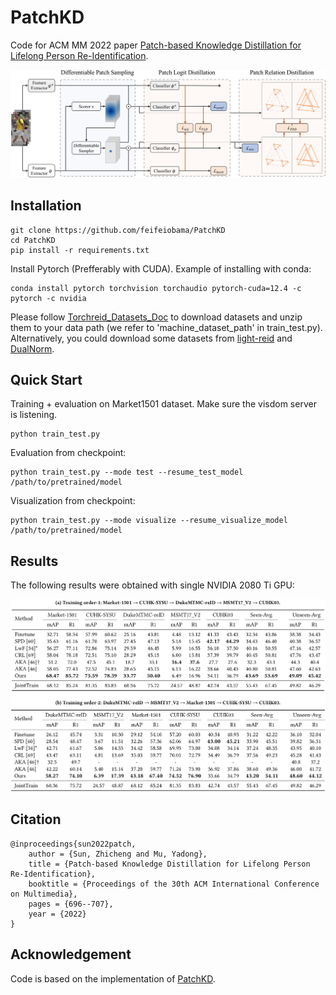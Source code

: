 # PatchKD
Code for ACM MM 2022 paper [Patch-based Knowledge Distillation for Lifelong Person Re-Identification](http://www.muyadong.com/paper/acmmm22_sunzc.pdf).

![Framework](figs/framework.png)

## Installation
```shell
git clone https://github.com/feifeiobama/PatchKD
cd PatchKD
pip install -r requirements.txt
```

Install Pytorch (Prefferably with CUDA). Example of installing with conda:
```shell
conda install pytorch torchvision torchaudio pytorch-cuda=12.4 -c pytorch -c nvidia
```

Please follow [Torchreid_Datasets_Doc](https://kaiyangzhou.github.io/deep-person-reid/datasets.html) to download datasets and unzip them to your data path (we refer to 'machine_dataset_path' in train_test.py). Alternatively, you could download some datasets from [light-reid](https://github.com/wangguanan/light-reid) and [DualNorm](https://github.com/BJTUJia/person_reID_DualNorm).

## Quick Start
Training + evaluation on Market1501 dataset. Make sure the visdom server is listening.
```shell
python train_test.py
```

Evaluation from checkpoint:
```shell
python train_test.py --mode test --resume_test_model /path/to/pretrained/model
```

Visualization from checkpoint:
```shell
python train_test.py --mode visualize --resume_visualize_model /path/to/pretrained/model
```

## Results
The following results were obtained with single NVIDIA 2080 Ti GPU:

![Results](figs/results.png)

## Citation
```
@inproceedings{sun2022patch,
    author = {Sun, Zhicheng and Mu, Yadong},
    title = {Patch-based Knowledge Distillation for Lifelong Person Re-Identification},
    booktitle = {Proceedings of the 30th ACM International Conference on Multimedia},
    pages = {696--707},
    year = {2022}
}
```

## Acknowledgement
Code is based on the implementation of [PatchKD](https://github.com/feifeiobama/PatchKD).